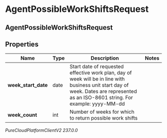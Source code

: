 # AgentPossibleWorkShiftsRequest

## AgentPossibleWorkShiftsRequest

## Properties

|Name | Type | Description | Notes|
|------------ | ------------- | ------------- | -------------|
| **week_start_date** | date | Start date of requested effective work plan, day of week will be in line with business unit start day of week. Dates are represented as an ISO-8601 string. For example: yyyy-MM-dd | |
| **week_count** | int | Number of weeks for which to return possible work shifts | |



_PureCloudPlatformClientV2 237.0.0_
